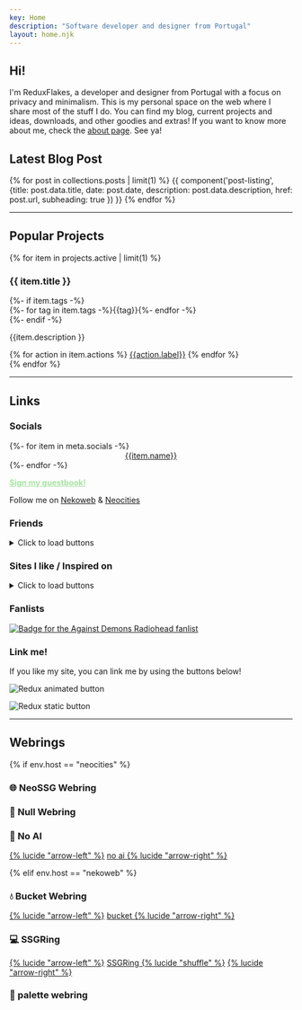```yaml
---
key: Home
description: "Software developer and designer from Portugal"
layout: home.njk
---
```


## Hi!

I'm ReduxFlakes, a developer and designer from Portugal with a focus on privacy and minimalism. This is my personal space on the web where I share most of the stuff I do. You can find my blog, current projects and ideas, downloads, and other goodies and extras! If you want to know more about me, check the [about page](/about). See ya!

## Latest Blog Post

{% for post in collections.posts | limit(1) %}
{{ component('post-listing', {title: post.data.title, date: post.date, description: post.data.description, href:
post.url, subheading: true }) }}
{% endfor %}

---

## Popular Projects

{% for item in projects.active | limit(1) %}

  <section class="card stack" style="--spacer:0.5em;margin-top:1rem;">
    <h3>{{ item.title }}</h3>
{%- if item.tags -%}
    <div class="flex-h">{%- for tag in item.tags -%}<span class="label">{{tag}}</span>{%- endfor -%}</div>
    {%- endif -%}
      <p>
          {{item.description }}
      </p>
        {% for action in item.actions %}
          <a href="{{action.url}}" class="button">{{action.label}}</a>
        {% endfor %}
  </section>
{% endfor %}

---

## Links

### Socials

<div class="auto-grid button-grid" style="gap:1rem;--size:48px;">
  {%- for item in meta.socials -%}
  <a href="{{item.url}}" style="display:flex;flex-direction:column;align-items:center;" class="btn"><img
      src="/public/icons/pixy/{{item.name | slugify}}.png" alt="" aria-hidden="true" class="classic-btn" loading="lazy"
      decoding="async" eleventy:ignore>{{item.name}}</a>
  {%- endfor -%}
</div>

<a href="https://reduxflakes.atabook.org/" style="color:#A6E3A1"><b>Sign my guestbook!</b></a>

</div>

Follow me on <a href="https://nekoweb.org/follow/reduxflakes">Nekoweb</a> & <a
      href="https://neocities.org/site/reduxflakes">Neocities</a></p>

### Friends

<details>
  <summary>Click to load buttons</summary>
  <div class="auto-flex button-grid">
    {%- for button in buttons.friends -%}
    {%- if button.img -%}
    <a href="{{button.url}}" title="{{button.title}}" class="btn"><img src="/public/buttons/friends/{{button.img}}"
        alt="{{button.title}} button" width="88" height="31" class="classic-btn" {%- if ".gif" in button.img or button.eleventy == "ignore" -%}
        loading="lazy" decoding="async" eleventy:ignore {%- endif -%}></a>
    {%- else -%}
    <a href="{{button.url}}" style="min-width:88px;min-height:31px;" class="btn">{{button.title}}</a>
    {%- endif -%}
    {% endfor %}
  </div>
</details>

### Sites I like / Inspired on

<details>
  <summary>Click to load buttons</summary>
  <div class="auto-flex button-grid">
    {%- for button in buttons.likes -%}
    {%- if button.img -%}
    <a href="{{button.url}}" title="{{button.title}}" class="btn"><img src="/public/buttons/{{button.img}}"
        alt="{{button.title}} button" width="88" height="31" class="classic-btn" {%- if ".gif" in button.img -%}
        loading="lazy" decoding="async" eleventy:ignore {%- endif -%}></a>
    {%- else -%}
    <a href="{{button.url}}" style="min-width:88px;min-height:31px;" class="btn">{{button.title}}</a>
    {%- endif -%}
    {% endfor %}
  </div>
</details>

### Fanlists

<a href="https://fanlistings.melankorin.net/radiohead/" title="Against Demons, the Radiohead fanlisting" aria-label="Against Demons, the Radiohead fanlisting"><img src="/public/badges/against_demons_fanlist.png" alt="Badge for the Against Demons Radiohead fanlist"></a>

### Link me!

If you like my site, you can link me by using the buttons below!

<div class="auto-flex">

<img src="/public/buttons/reduc_anim.gif" alt="Redux animated button" class="classic-btn" loading="lazy"
    decoding="async" eleventy:ignore>

<img src="/public/buttons/reduc.webp" alt="Redux static button" class="classic-btn" loading="lazy"
    decoding="async">

</div>

---

## Webrings

{% if env.host == "neocities" %}

### 🌐 NeoSSG Webring

<div id="neossg">
  <script type="text/javascript" src="https://neossg.neocities.org/onionring-variables.js" defer async></script>
  <script type="text/javascript" src="https://neossg.neocities.org/onionring-widget.js" defer async></script>
</div>

### 💽 Null Webring

<div class="auto-flex">

  <script src="https://nuthead.neocities.org/ring/ring.js" defer async></script>

</div>

### 🤖 No AI

<div class="auto-flex" style="align-items:center;">
  <a href="https://baccyflap.com/noai/?prv&s=rzr" target="_top" title="Go back">{% lucide "arrow-left" %}</a>
  <a href="https://baccyflap.com/noai" target="_blank" rel="noopener"> no ai </a>
  <a href="https://baccyflap.com/noai/?nxt&s=rzr" target="_top" title="Next up">{% lucide "arrow-right" %}</a>
</div>

{% elif env.host == "nekoweb" %}

### 💧 Bucket Webring

<div class="auto-flex" style="align-items:center;">
  <a href="https://webring.bucketfish.me/redirect.html?to=prev&name=reduxflakes" target="_top" title="Go back">{% lucide
    "arrow-left" %}</a>
  <a href="https://webring.bucketfish.me" target="_blank" rel="noopener"> bucket </a>
  <a href="https://webring.bucketfish.me/redirect.html?to=next&name=reduxflakes" target="_top" title="Next up">{% lucide
    "arrow-right" %}</a>
</div>

### 💻 SSGRing

<div class="auto-flex" style="align-items:center;">
  <a href="https://jbcarreon123.nekoweb.org/webrings/ssgring/redirect?slug=reduxflakes&way=prev" title="Go back">{%
    lucide "arrow-left" %}</a>
  <a href="https://jbcarreon123.nekoweb.org/webrings/ssgring" target="_blank" rel="noopener"> SSGRing </a>
  <a href="https://jbcarreon123.nekoweb.org/webrings/ssgring/redirect?way=rand" title="Random">{% lucide "shuffle"
    %}</a>
  <a href="https://jbcarreon123.nekoweb.org/webrings/ssgring/redirect?slug=reduxflakes&way=next" target="_top"
    title="Next up">{% lucide "arrow-right" %}</a>
</div>

### 🎨 palette webring

<webring-container>
  <config key="type" value="gruvbox-dark"></config>
  <config key="font" value="Overused Grotesk, Arial, sans-serif"></config>
  <config key="fill" value="true"></config>
  <script src="https://palette.nekoweb.org/pmoring.js" defer async data-type="catppuccin-mocha"/>
</webring-container>

{% endif %}

<hr>

## Latest Update

{% for entry in updates | limit(1) %}

  <p><b class="flex-h"><time
        datetime="{{ entry.date | dateToISO }}">{{ entry.date | formatDateTime }}<time></b></p>

  <p>{{ entry.content | safe }}</p>
  {% if entry.list %}
  <p><b>Changes:</b></p>
  <ul style="padding:0 2rem;">
    {% for item in entry.list %}
    <li>{{item | safe}}</li>
    {% endfor %}
  </ul>
  {% endif %}
  </p>
  {% endfor %}

<small>Looking for older updates? Check the [changelog page](/changelog)!</small>
